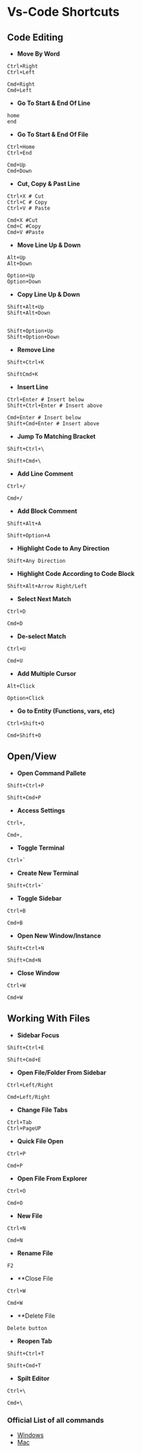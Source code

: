 # Vs-Code Shortcuts

## Code Editing

- **Move By Word**

```
Ctrl+Right
Ctrl+Left

Cmd+Right
Cmd+Left
```

- **Go To Start & End Of Line**

```
home
end
```

- **Go To Start & End Of File**

```
Ctrl+Home
Ctrl+End

Cmd+Up
Cmd+Down
```

- **Cut, Copy & Past Line**

```
Ctrl+X # Cut
Ctrl+C # Copy
Ctrl+V # Paste

Cmd+X #Cut
Cmd+C #Copy
Cmd+V #Paste
```

- **Move Line Up & Down**

```
Alt+Up
Alt+Down

Option+Up
Option+Down
```

- **Copy Line Up & Down**

```
Shift+Alt+Up
Shift+Alt+Down


Shift+Option+Up
Shift+Option+Down
```

- **Remove Line**

```
Shift+Ctrl+K

ShiftCmd+K
```

- **Insert Line**

```
Ctrl+Enter # Insert below
Shift+Ctrl+Enter # Insert above

Cmd+Enter # Insert below
Shift+Cmd+Enter # Insert above
```

- **Jump To Matching Bracket**

```
Shift+Ctrl+\

Shift+Cmd+\
```

- **Add Line Comment**

```
Ctrl+/

Cmd+/
```

- **Add Block Comment**

```
Shift+Alt+A

Shift+Option+A
```

- **Highlight Code to Any Direction**

```
Shift+Any Direction
```

- **Highlight Code According to Code Block**

```
Shift+Alt+Arrow Right/Left
```

- **Select Next Match**

```
Ctrl+D

Cmd+D
```

- **De-select Match**

```
Ctrl+U

Cmd+U
```

- **Add Multiple Cursor**

```
Alt+Click

Option+Click
```

- **Go to Entity (Functions, vars, etc)**

```
Ctrl+Shift+O

Cmd+Shift+O
```

## Open/View

- **Open Command Pallete**

```
Shift+Ctrl+P

Shift+Cmd+P
```

- **Access Settings**

```
Ctrl+,

Cmd+,
```

- **Toggle Terminal**

```
Ctrl+`
```

- **Create New Terminal**

```
Shift+Ctrl+`
```

- **Toggle Sidebar**

```
Ctrl+B

Cmd+B
```

- **Open New Window/Instance**

```
Shift+Ctrl+N

Shift+Cmd+N
```

- **Close Window**

```
Ctrl+W

Cmd+W
```

## Working With Files

- **Sidebar Focus**

```
Shift+Ctrl+E

Shift+Cmd+E
```

- **Open File/Folder From Sidebar**

```
Ctrl+Left/Right

Cmd+Left/Right
```

- **Change File Tabs**

```
Ctrl+Tab
Ctrl+PageUP
```

- **Quick File Open**

```
Ctrl+P

Cmd+P
```

- **Open File From Explorer**

```
Ctrl+O

Cmd+O
```

- **New File**

```
Ctrl+N

Cmd+N
```

- **Rename File**

```
F2
```

- \*\*Close File

```
Ctrl+W

Cmd+W
```

- \*\*Delete File

```
Delete button
```

- **Reopen Tab**

```
Shift+Ctrl+T

Shift+Cmd+T
```

- **Spilt Editor**

```
Ctrl+\

Cmd+\
```

### Official List of all commands

- [Windows](https://code.visualstudio.com/shortcuts/keyboard-shortcuts-windows.pdf)
- [Mac](https://code.visualstudio.com/shortcuts/keyboard-shortcuts-macos.pdf)
